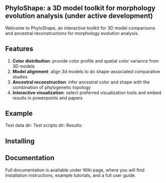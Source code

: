## PhyloShape: a 3D model toolkit for morphology evolution analysis (under active development)
Welcome to PhyloShape, an interactive toolkit for 3D model comparisons and ancestral reconstructions for morphology evolution analysis. 

## Features
1. **Color distribution**: provide color profile and spatial color variance from 3D models
2. **Model alignment**: align 3d models to do shape-associated comparative studies
3. **Ancestral reconstruction**: infer ancestral color and shape with the combination of phylogenetic topology
4. **Interactive visualization**: select preferred visualization tools and embed results in powerpoints and papers

## Example
Test data dir: 
Test scripts dir: 
Results: 

## Installing


## Documentation
Full documentation is available under Wiki page, where you will find installation instructions, example tutorials, and a full user guide.


